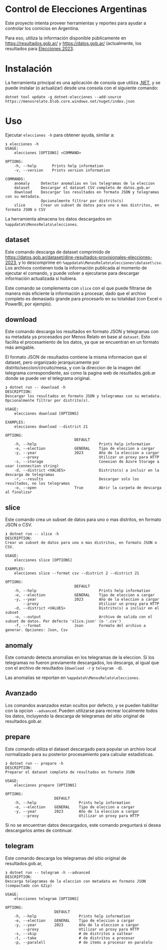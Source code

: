 # Control de Elecciones Argentinas

Este proyecto intenta proveer herramientas y reportes para ayudar a controlar 
los comicios en Argentina. 

Para eso, utiliza la información disponible públicamente en https://resultados.gob.ar/ y 
https://datos.gob.ar/ (actualmente, los resultados para [Elecciones 2023](https://datos.gob.ar/dataset/dine-resultados-provisionales-elecciones-2023).

# Instalación

La herramienta principal es una aplicación de consola que utiliza [.NET](https://get.dot.net), 
y se puede instalar (o actualizar) desde una consola con el siguiente comando:

```
dotnet tool update -g dotnet-elecciones --add-source https://menosrelato.blob.core.windows.net/nuget/index.json
```

# Uso

Ejecutar `elecciones -h` para obtener ayuda, similar a:

```
❯ elecciones -h
USAGE:
    elecciones [OPTIONS] <COMMAND>

OPTIONS:
    -h, --help       Prints help information
    -v, --version    Prints version information

COMMANDS:
    anomaly     Detectar anomalias en los telegramas de la eleccion
    dataset     Descargar el dataset CSV completo de datos.gob.ar
    download    Descargar los resultados en formato JSON y telegramas con su metadata.
                Opcionalmente filtrar por distrito(s)
    slice       Crear un subset de datos para uno o mas distritos, en formato JSON o CSV
```

La herramienta almacena los datos descargados en `%appdata%\MenosRelato\elecciones`.

## dataset

Este comando descarga de dataset comprimido de https://datos.gob.ar/dataset/dine-resultados-provisionales-elecciones-2023, 
y lo descomprime en `%appdata%\MenosRelato\elecciones\dataset\csv`.
Los archivos contienen toda la información publicada al momento de ejecutar 
el comando, y puede volver a ejecutarse para descargar información actualizada 
si hubiera.

Este comando se complementa con `slice` con el que puede filtrarse de manera 
más eficiente la información a procesar, dado que el archivo completo es 
demasiado grande para procesarlo en su totalidad (con Excel o PowerBI, por ejemplo).

## download

Este comando descarga los resultados en formato JSON y telegramas con su metadata
ya procesados por Menos Relato en base al `dataset`. Esto facilita el procesamiento 
de los datos, ya que se encuentran en un formato más amigable. 

El formato JSON de resultados contiene la misma informacion que el dataset, pero 
organizado jerarquicamente por distrito/seccion/circuito/mesa, y con la direccion 
de la imagen del telegrama correspondiente, asi como la pagina web de resultados.gob.ar
donde se puede ver el telegrama original.

```
❯ dotnet run -- download -h
DESCRIPTION:
Descargar los resultados en formato JSON y telegramas con su metadata.
Opcionalmente filtrar por distrito(s).

USAGE:
    elecciones download [OPTIONS]

EXAMPLES:
    elecciones download --district 21

OPTIONS:
                               DEFAULT
    -h, --help                            Prints help information
    -e, --election             GENERAL    Tipo de eleccion a cargar
    -y, --year                 2023       Año de la eleccion a cargar
        --proxy                           Utilizar un proxy para HTTP
    -s, --storage                         Conexion de Azure Storage a usar (connection string)
    -d, --district <VALUES>               Distrito(s) a incluir en la descarga de telegramas
    -r, --results                         Descargar solo los resultados, no los telegramas
    -o, --open                 True       Abrir la carpeta de descarga al finalizar
```

## slice

Este comando crea un subset de datos para uno o mas distritos, en formato JSON o CSV.

```
❯ dotnet run -- slice -h
DESCRIPTION:
Crear un subset de datos para uno o mas distritos, en formato JSON o CSV.

USAGE:
    elecciones slice [OPTIONS]

EXAMPLES:
    elecciones slice --format csv --district 2 --district 21

OPTIONS:
                               DEFAULT
    -h, --help                            Prints help information
    -e, --election             GENERAL    Tipo de eleccion a cargar
    -y, --year                 2023       Año de la eleccion a cargar
        --proxy                           Utilizar un proxy para HTTP
    -d, --district <VALUES>               Distrito(s) a incluir en el subset
    -o, --output                          Archivo de salida con el subset de datos. Por defecto 'slice.json' (o '.csv')
    -f, --format               Json       Formato del archivo a generar. Opciones: Json, Csv
```

## anomaly

Este comando detecta anomalias en los telegramas de la eleccion. 
Si los telegramas no fueron previamente descargados, los descarga, 
al igual que con el archivo de resultados (`download -r` y `telegram -d`).

Las anomalias se reportan en `%appdata%\MenosRelato\elecciones`.

## Avanzado

Los comandos avanzados estan ocultos por defecto, y se pueden habilitar con la 
opcion `--advanced`. Pueden utilizarse para recrear localmente todos los datos, 
incluyendo la descarga de telegramas del sitio original de resultados.gob.ar.

## prepare

Este comando utiliza el dataset descargado para popular un archivo local normalizado 
para su posterior procesamiento para calcular estadisticas. 

```
❯ dotnet run -- prepare -h
DESCRIPTION:
Preparar el dataset completo de resultados en formato JSON

USAGE:
    elecciones prepare [OPTIONS]

OPTIONS:
                      DEFAULT
    -h, --help                   Prints help information
    -e, --election    GENERAL    Tipo de eleccion a cargar
    -y, --year        2023       Año de la eleccion a cargar
        --proxy                  Utilizar un proxy para HTTP
```

Si no se encuentran datos descargados, este comando preguntará si desea descargarlos 
antes de continuar.

## telegram

Este comando descarga los telegramas del sitio original de resultados.gob.ar,

```
❯ dotnet run -- telegram -h --advanced
DESCRIPTION:
Descarga telegramas de la eleccion con metadata en formato JSON (compactado con GZip)

USAGE:
    elecciones telegram [OPTIONS]

OPTIONS:
                      DEFAULT
    -h, --help                   Prints help information
    -e, --election    GENERAL    Tipo de eleccion a cargar
    -y, --year        2023       Año de la eleccion a cargar
        --proxy                  Utilizar un proxy para HTTP
    -s, --skip                   # de distritos a saltear
    -t, --take                   # de distritos a procesar
    -p, --paralell               # de items a procesar en paralelo
```